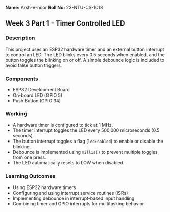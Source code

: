 **Name:** Arsh-e-noor
**Roll No:** 23-NTU-CS-1018

## Week 3 Part 1 - Timer Controlled LED

### Description

This project uses an ESP32 hardware timer and an external button interrupt to control an LED. The LED blinks every 0.5 seconds when enabled, and the button toggles the blinking on or off. A simple debounce logic is included to avoid false button triggers.

### Components

* ESP32 Development Board
* On-board LED (GPIO 5)
* Push Button (GPIO 34)

### Working

* A hardware timer is configured to tick at 1 MHz.
* The timer interrupt toggles the LED every 500,000 microseconds (0.5 seconds).
* The button interrupt toggles a flag (`ledEnabled`) to enable or disable the blinking.
* Debounce is implemented using `millis()` to prevent multiple toggles from one press.
* The LED automatically resets to LOW when disabled.

### Learning Outcomes

* Using ESP32 hardware timers
* Configuring and using interrupt service routines (ISRs)
* Implementing debounce in interrupt-based input handling
* Combining timer and GPIO interrupts for multitasking behavior

